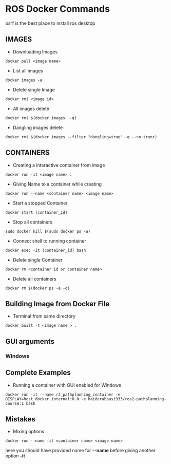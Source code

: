 # ROS Docker Commands

osrf is the best place to install ros desktop


## IMAGES
- Downloading Images
```
docker pull <image name>
```
- List all images
```
docker images -a
```
- Delete single Image
```
docker rmi <image id>
```
- All images delete
```
docker rmi $(docker images  -q)
```
- Dangling images delete
```
docker rmi $(docker images --filter "dangling=true" -q --no-trunc)
```



## CONTAINERS
- Creating a interactive container  from image
```
docker run -it <image name> .
```
- Giving Name to a container while creating
```
docker run --name <container name> <image name>
```
- Start a stopped Container
```
docker start (container_id)
```
- Stop all containers
```
sudo docker kill $(sudo docker ps -a)
```
- Connect shell to running container
```
docker exec -it (container_id) bash
```
- Delete single Container
```
docker rm <container id or container name>
```
- Delete all containers
```
docker rm $(docker ps -a -q)
```
## Building Image from Docker File
- Terminal from same directory
```
docker built -t <image name > .
```

## GUI arguments
### Windows

## Complete Examples
- Running a container with GUI enabled for Windows
```
docker run -it --name r2_pathplanning_container -e DISPLAY=host.docker.internal:0.0 -e haiderabbasi333/ros2-pathplanning-course:1 bash

```

## Mistakes
- Mixing options
```
docker run --name -it <container name> <image name>
```
here you should have provided name for **--name** before giving another option **-it**

